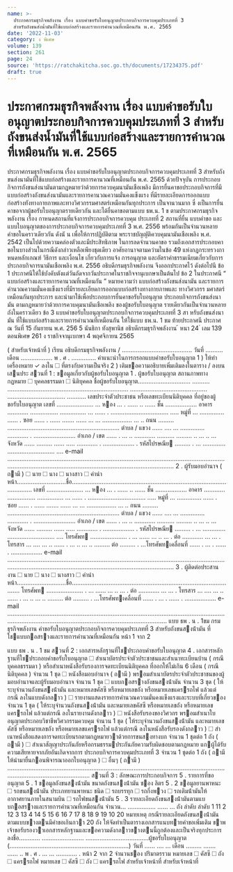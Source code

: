 ```yaml
---
name: >-
  ประกาศกรมธุรกิจพลังงาน เรื่อง แบบคำขอรับใบอนุญาตประกอบกิจการควบคุมประเภทที่ 3
  สำหรับถังขนส่งน้ำมันที่ใช้แบบก่อสร้างและรายการคำนวณที่เหมือนกัน พ.ศ. 2565
date: '2022-11-03'
category: ง พิเศษ
volume: 139
section: 261
page: 24
source: 'https://ratchakitcha.soc.go.th/documents/17234375.pdf'
draft: true
---
```


# ประกาศกรมธุรกิจพลังงาน เรื่อง แบบคำขอรับใบอนุญาตประกอบกิจการควบคุมประเภทที่ 3 สำหรับถังขนส่งน้ำมันที่ใช้แบบก่อสร้างและรายการคำนวณที่เหมือนกัน พ.ศ. 2565

ประกาศกรมธุรกิจพลังงาน เรื่อง แบบคำขอรับใบอนุญาตประกอบกิจการควบคุมประเภทที่ 3 สำหรับถังขนส่งนามันที่ใช้แบบก่อสร้างและรายการคานวณที่เหมือนกัน พ.ศ. 2565 ด้วยปัจจุบัน การประกอบกิจการถังขนส่งนามันตามกฎหมายว่าด้วยการควบคุมนามันเชือเพลิง มีการยื่นคาขอประกอบกิจการที่มีแบบก่อสร้างถังขนส่งนามันและรายการคานวณความมั่นคงแข็งแรง ที่มีรายละเอียดการออกแบบก่อสร้างทังทางกายภาพและทางวิศวกรรมศาสตร์เหมือนกันทุกประการ เป็นจานวนมาก ซึ่ งเป็นการยื่นคาขอจากผู้ขอรับใบอนุญาตรายเดียวกัน และได้ยื่นคาขอตามแบบ ธพ.น. 1 ข ตามประกาศกรมธุรกิจพลังงาน เรื่อง กาหนดสถานที่แจ้งการประกอบกิจการควบคุม ประเภทที่ 2 สถานที่ยื่น แบบคำขอ และแบบใบอนุญาตของการประกอบกิจการควบคุมประเภทที่ 3 พ.ศ. 2556 พร้อมกันเป็นจำนวนหลายคำขอในคราวเดียวกัน ดังนั น เพื่อให้การปฏิบัติตาม พระราชบัญญัติควบคุมนามันเชือเพลิง พ.ศ. 2542 เป็นไปด้วยความคล่องตัวและมีประสิทธิภาพ ในการลดจำนวนคาขอ รวมถึงเอกสารประกอบคาขอในบางส่วนในกรณีดังกล่าวเหลือเพียงชุดเดียว อาศัยอานาจตามควำมในข้อ 49 แห่งกฎกระทรวงกาหนดหลักเกณฑ์ วิธีการ และเงื่อนไข เกี่ยวกับการแจ้ง การอนุญาต และอัตราค่าธรรมเนียมเกี่ยวกับการประกอบกิจการนามันเชือเพลิง พ.ศ. 2556 อธิบดีกรมธุรกิจพลังงาน จึงออกประกาศไว้ ดังต่อไปนี ข้อ 1 ประกาศนีให้ใช้บังคับตังแต่วันถัดจากวันประกาศในราชกิจจานุเบกษาเป็นต้นไป ข้อ 2 ในประกาศนี “ แบบก่อสร้างและรายการคานวณที่เหมือนกัน ” หมายความว่า แบบก่อสร้างถังขนส่งนามัน และรายการคำนวณความมั่นคงแข็งแรงที่มีรายละเอียดการออกแบบก่อสร้างทางกายภาพและ ทางวิศวกรร มศาสตร์เหมือนกันทุกประการ และนำมาใช้เพื่อประกอบการยื่นคาขอรับใบอนุญาต ประกอบกิจการถังขนส่งนามัน ตามกฎหมายว่าด้วยการควบคุมนามันเชือเพลิง ของผู้ขอรับใบอนุญาต รายเดียวกันเป็นจำนวนหลายถังในคราวเดียว ข้อ 3 แบบคำขอรับใบอนุญาตประกอบกิจการควบคุมประเภทที่ 3 สา หรับถังขนส่งนามัน ที่ใช้แบบก่อสร้างและรายการคำนวณที่เหมือนกัน ให้ใช้แบบ ธพ.น. 1 ขม ท้ายประกาศนี ประกาศ ณ วันที่ 15 กันยายน พ.ศ. 256 5 นันธิกา ทังสุพานิช อธิบดีกรมธุรกิจพลังงาน ้ หนา 24 ่ เลม 139 ตอนพิเศษ 261 ง ราชกิจจานุเบกษา 4 พฤศจิกายน 2565

( สําหรับเจ้าหน้าที่ ) เรียน อธิบดีกรมธุรกิจพลังงาน / ........................................ วันที่ .......... เดือน .................. พ . ศ . .............. คําแนะนําในการกรอกแบบคําขอรับใบอนุญาต 1 ) ให้ทําเครื่องหมาย ✓ ลงใน ☐ ที่ตรงกับความเป็นจริง 2 ) เติมขอความอธิบายเพิ่มเติมลงในตาราง / ลงบนเสนประ สวนที่ 1 : ขอมูลเกี่ยวกับผู้ขอรับใบอนุญาต 1 . ผู้ขอรับใบอนุญาต สถานภาพทางกฎหมาย ☐ บุคคลธรรมดา ☐ นิติบุคคล ชื่อผู้ขอรับใบอนุญาต.............................. .......... ..................................................................... ............................................ ................................. ........... เลขประจําตัวประชาชน หรือเลขทะเบียนนิติบุคคล ที่อยู่ของผู้ขอรับใบอนุญาต เลขที่ ..................... ... หอง ... . ...... .. ...... ชั้น .................. อาคาร ............ ................ ............... ... ...... . ................................. ..... หมู่ที่ ... .............. ...... . ซอย ...... . ...... ....... ...... ... ... ................. ... .. ถนน ......... ................................................................ ตําบล / แขวง ...... .... ... .............. ............ . ........................ อําเภอ / เขต ...... . ... .. ............ .......... ......... .. ... .. ... จังหวัด ...... ......... ...... ..... ............ . .................. . รหัสไปรษณีย ......... . ... ............. ........................... .... e-mail ........................................................................................................................................................................................................................... 2 . ผู้รับมอบอํานาจ ( ถามี ) ☐ นาย ☐ นาง ☐ นางสาว ☐ คํานําหน้า............................ชื่อ...................................................................................................... เลขที่ ..................... ... หอง ... . ...... .. ...... ชั้น .................. อาคาร ............ ................ ............... ... ...... . ................................. ..... หมู่ที่ ... .............. ...... . ซอย ...... . ...... ....... ...... ... ... ................. ... .. ถนน ......... ................................................................ ตําบล / แขวง ...... .... ... .............. ............ . ........................ อําเภอ / เขต ...... . ... .. ............ .......... ......... .. ... .. ... จังหวัด ...... ......... ...... ..... ............ . .................. . รหัสไปรษณีย ......... . ... ............. ........................... .... โทรศัพท ..................... . ... ...... ... .. ... . ต่อ ............ ... ... . โทรสาร ... .... ... .. ...... . ... .. ... .. ......... ต่อ ......... . ...โทรศัพทเคลื่อนที่ ...... . ... . ...... . .................. e-mail ........................................................................................................................................................................................................................... 3 . ผู้ติดต่อประสานงาน ☐ นาย ☐ นาง ☐ นางสาว ☐ คํานําหน้า............................ชื่อ............................................................................................... โทรศัพท ..................... . ... ...... ... .. ... . ต่อ ............ ... ... . โทรสาร ... .... ... .. ...... . ... .. ... .. ......... ต่อ ......... . ...โทรศัพทเคลื่อนที่ ...... . ... . ...... . .................. e-mail ....................................................................................................................................................................................................................... แบบ ธพ . น . 1ขม กรมธุรกิจพลังงาน คําขอรับใบอนุญาตประกอบกิจการควบคุมประเภทที่ 3 สําหรับถังขนสงน้ํามัน ที่ใชแบบกอสรางและรายการคํานวณที่เหมือนกัน หน้า 1 จาก 2

แบบ ธพ . น . 1 ขม สวนที่ 2 : เอกสารหลักฐานที่ใชประกอบคําขอรับใบอนุญาต 4 . เอกสารหลักฐานที่ใชประกอบคําขอรับใบอนุญาต ☐ สําเนาบัตรประจําตัวประชาชนและสําเนาทะเบียนบ้าน ( กรณีบุคคลธรรมดา ) หรือสําเนาหนังสือรับรองการจดทะเบียนนิติบุคคล ที่ออกให้ไม่เกิน 6 เดือน ( กรณีนิติบุคคล ) จํานวน 1 ชุด ☐ หนังสือมอบอํานาจ ( ถามี ) พรอมสําเนาบัตรประจําตัวประชาชนของผู้มอบอํานาจและผู้รับมอบอํานาจ จํานวน 1 ชุด ☐ แบบกอสรางถังขนสงน้ํามัน จํานวน 3 ชุด ( ให้ระบุจํานวนถังขนสงน้ํามัน และหมายเลขคัสซี หรือหมายเลขถัง หรือหมายเลขแครรถไฟ แล้วแต่กรณี ลงในแบบดังกลาว ) ☐ รายงานแสดงรายการคํานวณความมั่นคงแข็งแรงและระบบที่เกี่ยวของ จํานวน 1 ชุด ( ให้ระบุจํานวนถังขนสงน้ํามัน และหมายเลขคัสซี หรือหมายเลขถัง หรือหมายเลขแครรถไฟ แล้วแต่กรณี ลงในรายงานดังกลาว ) ☐ หนังสือรับรองของวิศวกร พรอมสําเนาใบอนุญาตประกอบวิชาชีพวิศวกรรมควบคุม จํานวน 1 ชุด ( ให้ระบุจํานวนถังขนสงน้ํามัน และหมายเลขคัสซี หรือหมายเลขถัง หรือหมายเลขแครรถไฟ แล้วแต่กรณี ลงในหนังสือรับรองดังกลาว ) ☐ สําเนาหนังสือแสดงการจดทะเบียนรถตามกฎหมายวาด้วยการขนสงทางบก จํานวน 1 ชุดต่อ 1 ถัง ( ถามี ) ☐ สําเนาสัญญาประกันภัยหรือกรมธรรมประกันภัยความรับผิดชอบตามกฎหมาย แกผู้ได้รับความเสียหายจากภัยอันเกิดจากการ ประกอบกิจการควบคุมประเภทที่ 3 จํานวน 1 ชุดต่อ 1 ถัง ( ถามี ให้นํามายื่นกอนพิจารณาออกใบอนุญาต ) ☐ อื่นๆ ( ถามี ) ........................................................................................................................................................................... สวนที่ 3 : ลักษณะการประกอบกิจการ 5 . รายการที่ขออนุญาต 5 . 1 ขอมูลถังขนสงน้ํามัน ขนาดถังขนสงน้ํามัน ชอง ลิตร 5 . 2 ขอมูลยานพาหนะ ☐ รถขนสงน้ํามัน ประเภทยานพาหนะ ชนิด ☐ รถบรรทุก ☐ รถกึ่งพวง ☐ รถเติมน้ํามันให้อากาศยานภายในสนามบิน ☐ รถไฟขนสงน้ํามัน 5 . 3 รายละเอียดถังขนสงน้ํามันตามแบบกอสรางและรายการคํานวณที่เหมือนกัน จํานวน... ................ ...... ... ถัง ลําดับ ลําดับ 1 11 2 12 3 13 4 14 5 15 6 16 7 17 8 18 9 19 10 20 หมายเหตุ กรณีรายละเอียดถังขนสงน้ํามันตามแบบขางตนมีคําขอเกินกวา 20 ถัง ให้จัดทําเป็นตารางเอกสารแนบทายคําขอเพิ่มเติม ขาพเจ้าขอรับรองวาเอกสารหลักฐานและขอความดังกลาวขางตนนี้ถูกต้องและเป็นจริงทุกประการ ลงชื่อ............ ........................ ....................................ผู้ขอรับใบอนุญาต (....................................................................) วันที่ ...... .... ... เดือน ......... ....... ...... .. พ . ศ . ... ... ............ . หน้า 2 จาก 2 จํานวนชอง ปริมาตรรวม หมายเลข ☐ คัสซี ☐ ถัง ☐ แครรถไฟ หมายเลข ☐ คัสซี ☐ ถัง ☐ แครรถไฟ สําหรับเจ้าหน้าที่ สําหรับเจ้าหน้าที่
